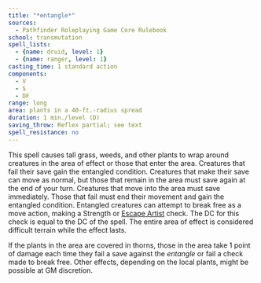 ```yaml
---
title: "*entangle*"
sources:
  - Pathfinder Roleplaying Game Core Rulebook
school: transmutation
spell_lists:
  - {name: druid, level: 1}
  - {name: ranger, level: 1}
casting_time: 1 standard action
components:
  - V
  - S
  - DF
range: long
area: plants in a 40-ft.-radius spread
duration: 1 min./level (D)
saving_throw: Reflex partial; see text
spell_resistance: no
---
```


This spell causes tall grass, weeds, and other plants to wrap around creatures in the area of effect or those that enter the area. Creatures that fail their save gain the entangled condition. Creatures that make their save can move as normal, but those that remain in the area must save again at the end of your turn. Creatures that move into the area must save immediately. Those that fail must end their movement and gain the entangled condition. Entangled creatures can attempt to break free as a move action, making a Strength or [Escape Artist](/skills/escape-artist/) check. The DC for this check is equal to the DC of the spell. The entire area of effect is considered difficult terrain while the effect lasts.

If the plants in the area are covered in thorns, those in the area take 1 point of damage each time they fail a save against the *entangle* or fail a check made to break free. Other effects, depending on the local plants, might be possible at GM discretion.


